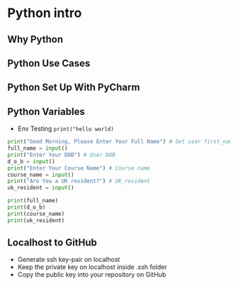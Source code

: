 # Python intro

## Why Python
## Python Use Cases
## Python Set Up With PyCharm
## Python Variables

- Env Testing `print("hello world)`


```python
print("Good Morning, Please Enter Your Full Name") # Get user first_name and last_name
full_name = input()
print("Enter Your DOB") # User DOB
d_o_b = input()
print("Enter Your Course Name") # Course name
course_name = input()
print("Are You a UK resident?") # UK_resident
uk_resident = input()

print(full_name)
print(d_o_b)
print(course_name)
print(uk_resident)
```

## Localhost to GitHub
- Generate ssh key-pair on localhost
- Keep the private key on localhost inside .ssh folder
- Copy the public key into your repository on GitHub
